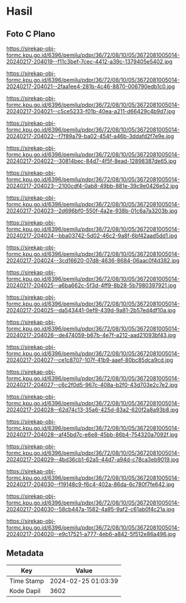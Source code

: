 # Hasil

## Foto C Plano

https://sirekap-obj-formc.kpu.go.id/6396/pemilu/pdpr/36/72/08/10/05/3672081005014-20240217-204019--f11c3bef-7cec-4412-a39c-1379405e5402.jpg

https://sirekap-obj-formc.kpu.go.id/6396/pemilu/pdpr/36/72/08/10/05/3672081005014-20240217-204021--2faa1ee4-281b-4c46-8870-006790edb1c0.jpg

https://sirekap-obj-formc.kpu.go.id/6396/pemilu/pdpr/36/72/08/10/05/3672081005014-20240217-204021--c5ce5233-f01b-40ea-a211-d66429c4b9d7.jpg

https://sirekap-obj-formc.kpu.go.id/6396/pemilu/pdpr/36/72/08/10/05/3672081005014-20240217-204022--f7f89a79-ba02-454f-a46b-3ddafd2f7e9e.jpg

https://sirekap-obj-formc.kpu.go.id/6396/pemilu/pdpr/36/72/08/10/05/3672081005014-20240217-204022--30814bec-84d7-4f5f-8ead-12898387de65.jpg

https://sirekap-obj-formc.kpu.go.id/6396/pemilu/pdpr/36/72/08/10/05/3672081005014-20240217-204023--2100cdf4-0ab8-49bb-881e-39c9e0426e52.jpg

https://sirekap-obj-formc.kpu.go.id/6396/pemilu/pdpr/36/72/08/10/05/3672081005014-20240217-204023--2d696bf0-550f-4a2e-938b-01c6a7a3203b.jpg

https://sirekap-obj-formc.kpu.go.id/6396/pemilu/pdpr/36/72/08/10/05/3672081005014-20240217-204024--bba03742-5d02-46c2-9a8f-6bf42aad5dd1.jpg

https://sirekap-obj-formc.kpu.go.id/6396/pemilu/pdpr/36/72/08/10/05/3672081005014-20240217-204024--3cd16620-07d8-4636-8684-06aac0f4d382.jpg

https://sirekap-obj-formc.kpu.go.id/6396/pemilu/pdpr/36/72/08/10/05/3672081005014-20240217-204025--a6ba662c-5f3d-4ff9-8b28-5b7980397921.jpg

https://sirekap-obj-formc.kpu.go.id/6396/pemilu/pdpr/36/72/08/10/05/3672081005014-20240217-204025--da543441-0ef9-439d-9a81-2b57ed4df10a.jpg

https://sirekap-obj-formc.kpu.go.id/6396/pemilu/pdpr/36/72/08/10/05/3672081005014-20240217-204026--de474059-b67b-4e7f-a212-aad21093bf43.jpg

https://sirekap-obj-formc.kpu.go.id/6396/pemilu/pdpr/36/72/08/10/05/3672081005014-20240217-204027--ce1c8707-107f-41b9-aaef-80bc85dca9cd.jpg

https://sirekap-obj-formc.kpu.go.id/6396/pemilu/pdpr/36/72/08/10/05/3672081005014-20240217-204027--c6c2f0d5-967c-408a-b2f0-43d703e2c7e2.jpg

https://sirekap-obj-formc.kpu.go.id/6396/pemilu/pdpr/36/72/08/10/05/3672081005014-20240217-204028--62d74c13-35a6-425d-83a2-620f2a8a93b8.jpg

https://sirekap-obj-formc.kpu.go.id/6396/pemilu/pdpr/36/72/08/10/05/3672081005014-20240217-204028--af45bd7c-e6e8-45bb-86b4-754320a7092f.jpg

https://sirekap-obj-formc.kpu.go.id/6396/pemilu/pdpr/36/72/08/10/05/3672081005014-20240217-204029--4bd36cb1-62a5-44d7-a94d-c78ca3eb9019.jpg

https://sirekap-obj-formc.kpu.go.id/6396/pemilu/pdpr/36/72/08/10/05/3672081005014-20240217-204030--f19148c9-f6c4-402a-86da-6c780f7fe642.jpg

https://sirekap-obj-formc.kpu.go.id/6396/pemilu/pdpr/36/72/08/10/05/3672081005014-20240217-204030--58cb447a-1582-4a95-9af2-c61ab0f4c21a.jpg

https://sirekap-obj-formc.kpu.go.id/6396/pemilu/pdpr/36/72/08/10/05/3672081005014-20240217-204020--e9c17521-a777-4eb6-a842-5f512e86a496.jpg


## Metadata

| Key        | Value               |
| ---------- | ------------------- |
| Time Stamp | 2024-02-25 01:03:39 |
| Kode Dapil | 3602                |



